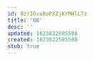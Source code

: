 ```yaml
---
id: 0zrI6vnBaPXZjKrMHlL7z
title: '06'
desc: ''
updated: 1623822585508
created: 1623822585508
stub: true
---
```


